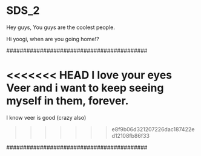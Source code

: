 # SDS_2
Hey guys, You guys are the coolest people.

Hi yoogi, when are you going home!?

##########################################

<<<<<<< HEAD
I love your eyes Veer and i want to keep seeing myself in them, forever.
=======
I know veer is good (crazy also)
>>>>>>> e8f9b06d321207226dac187422ed12108fb86f33

##########################################
